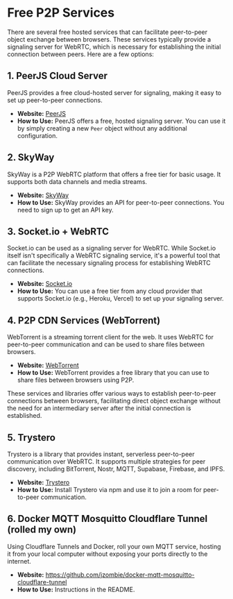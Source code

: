 # Free P2P Services

There are several free hosted services that can facilitate peer-to-peer object exchange between browsers. These services typically provide a signaling server for WebRTC, which is necessary for establishing the initial connection between peers. Here are a few options:

## 1. **PeerJS Cloud Server**
PeerJS provides a free cloud-hosted server for signaling, making it easy to set up peer-to-peer connections.

- **Website:** [PeerJS](https://peerjs.com/)
- **How to Use:** PeerJS offers a free, hosted signaling server. You can use it by simply creating a new `Peer` object without any additional configuration.

## 2. **SkyWay**
SkyWay is a P2P WebRTC platform that offers a free tier for basic usage. It supports both data channels and media streams.

- **Website:** [SkyWay](https://webrtc.ecl.ntt.com/)
- **How to Use:** SkyWay provides an API for peer-to-peer connections. You need to sign up to get an API key.

## 3. **Socket.io + WebRTC**
Socket.io can be used as a signaling server for WebRTC. While Socket.io itself isn't specifically a WebRTC signaling service, it's a powerful tool that can facilitate the necessary signaling process for establishing WebRTC connections.

- **Website:** [Socket.io](https://socket.io/)
- **How to Use:** You can use a free tier from any cloud provider that supports Socket.io (e.g., Heroku, Vercel) to set up your signaling server.

## 4. **P2P CDN Services (WebTorrent)**
WebTorrent is a streaming torrent client for the web. It uses WebRTC for peer-to-peer communication and can be used to share files between browsers.

- **Website:** [WebTorrent](https://webtorrent.io/)
- **How to Use:** WebTorrent provides a free library that you can use to share files between browsers using P2P.

These services and libraries offer various ways to establish peer-to-peer connections between browsers, facilitating direct object exchange without the need for an intermediary server after the initial connection is established.

## 5. **Trystero**

Trystero is a library that provides instant, serverless peer-to-peer communication over WebRTC. It supports multiple strategies for peer discovery, including BitTorrent, Nostr, MQTT, Supabase, Firebase, and IPFS.

- **Website:** [Trystero](https://oxism.com/trystero/)
- **How to Use:** Install Trystero via npm and use it to join a room for peer-to-peer communication.

## 6. **Docker MQTT Mosquitto Cloudflare Tunnel (rolled my own)**

Using Cloudflare Tunnels and Docker, roll your own MQTT service, hosting it from your local computer without exposing your ports directly to the internet.

- **Website:** https://github.com/jzombie/docker-mqtt-mosquitto-cloudflare-tunnel
- **How to Use:** Instructions in the README.
